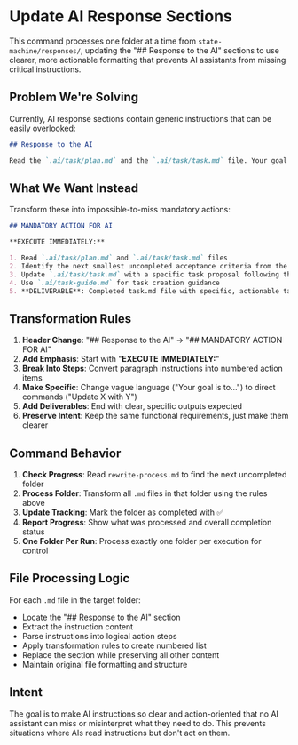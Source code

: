 # Update AI Response Sections

This command processes one folder at a time from `state-machine/responses/`, updating the "## Response to the AI" sections to use clearer, more actionable formatting that prevents AI assistants from missing critical instructions.

## Problem We're Solving

Currently, AI response sections contain generic instructions that can be easily overlooked:

```markdown
## Response to the AI

Read the `.ai/task/plan.md` and the `.ai/task/task.md` file. Your goal is to propose the next smallest task that will help fulfill the remaining Acceptance Criteria in the `.ai/task/plan.md` file and put it into the `.ai/task/task.md` file following its template. Use the `.ai/task-guide.md` file for task creation guidance.
```

## What We Want Instead

Transform these into impossible-to-miss mandatory actions:

```markdown
## MANDATORY ACTION FOR AI

**EXECUTE IMMEDIATELY:**

1. Read `.ai/task/plan.md` and `.ai/task/task.md` files
2. Identify the next smallest uncompleted acceptance criteria from the plan
3. Update `.ai/task/task.md` with a specific task proposal following the template structure
4. Use `.ai/task-guide.md` for task creation guidance
5. **DELIVERABLE**: Completed task.md file with specific, actionable task definition
```

## Transformation Rules

1. **Header Change**: "## Response to the AI" → "## MANDATORY ACTION FOR AI"
2. **Add Emphasis**: Start with "**EXECUTE IMMEDIATELY:**"
3. **Break Into Steps**: Convert paragraph instructions into numbered action items
4. **Make Specific**: Change vague language ("Your goal is to...") to direct commands ("Update X with Y")
5. **Add Deliverables**: End with clear, specific outputs expected
6. **Preserve Intent**: Keep the same functional requirements, just make them clearer

## Command Behavior

1. **Check Progress**: Read `rewrite-process.md` to find the next uncompleted folder
2. **Process Folder**: Transform all `.md` files in that folder using the rules above
3. **Update Tracking**: Mark the folder as completed with ✅
4. **Report Progress**: Show what was processed and overall completion status
5. **One Folder Per Run**: Process exactly one folder per execution for control

## File Processing Logic

For each `.md` file in the target folder:

- Locate the "## Response to the AI" section
- Extract the instruction content
- Parse instructions into logical action steps
- Apply transformation rules to create numbered list
- Replace the section while preserving all other content
- Maintain original file formatting and structure

## Intent

The goal is to make AI instructions so clear and action-oriented that no AI assistant can miss or misinterpret what they need to do. This prevents situations where AIs read instructions but don't act on them.
